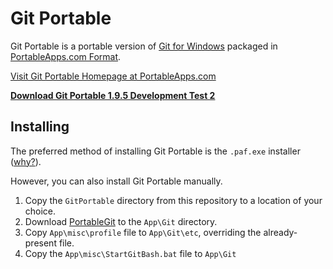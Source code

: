 # Git Portable

Git Portable is a portable version of [Git for Windows][Git] packaged in [PortableApps.com Format][paf].

[Visit Git Portable Homepage at PortableApps.com][homepage]

__[Download Git Portable 1.9.5 Development Test 2][download]__

## Installing

The preferred method of installing Git Portable is the `.paf.exe` installer ([why?][why paf]).

However, you can also install Git Portable manually.

1. Copy the `GitPortable` directory from this repository to a location of your choice.
2. Download [PortableGit] to the `App\Git` directory.
3. Copy `App\misc\profile` file to `App\Git\etc`, overriding the already-present file.
4. Copy the `App\misc\StartGitBash.bat` file to `App\Git`

 [download]: https://github.com/sheabunge/GitPortable/releases/download/v1.9.5-devtest.2/GitPortable_1.9.5_Development_Test_2_online.paf.exe
 [homepage]: http://portableapps.com/node/34685

 [Git]: https://github.com/git/git
 [paf]: http://portableapps.com/about/what_is_a_portable_app
 [why paf]: http://portableapps.com/about/what_is_a_portable_app#whypaf
 [PortableGit]: https://github.com/github/msysgit#portablegit
